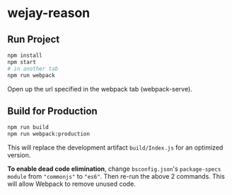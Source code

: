 # wejay-reason

## Run Project

```sh
npm install
npm start
# in another tab
npm run webpack
```

Open up the url specified in the webpack tab (webpack-serve).

## Build for Production

```sh
npm run build
npm run webpack:production
```

This will replace the development artifact `build/Index.js` for an optimized version.

**To enable dead code elimination**, change `bsconfig.json`'s `package-specs` `module` from `"commonjs"` to `"es6"`. Then re-run the above 2 commands. This will allow Webpack to remove unused code.
